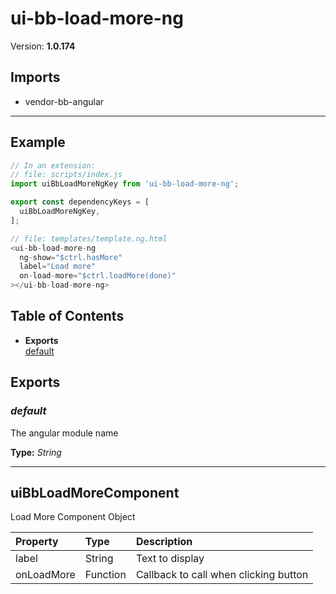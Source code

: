 # ui-bb-load-more-ng


Version: **1.0.174**


## Imports

* vendor-bb-angular

---

## Example

```javascript
// In an extension:
// file: scripts/index.js
import uiBbLoadMoreNgKey from 'ui-bb-load-more-ng';

export const dependencyKeys = [
  uiBbLoadMoreNgKey,
];

// file: templates/template.ng.html
<ui-bb-load-more-ng
  ng-show="$ctrl.hasMore"
  label="Load more"
  on-load-more="$ctrl.loadMore(done)"
></ui-bb-load-more-ng>
```

## Table of Contents
- **Exports**<br/>    <a href="#default">default</a><br/>

## Exports

### <a name="default"></a>*default*

The angular module name

**Type:** *String*


---

## uiBbLoadMoreComponent

Load More Component Object

| Property | Type | Description |
| :-- | :-- | :-- |
| label | String | Text to display |
| onLoadMore | Function | Callback to call when clicking button |
